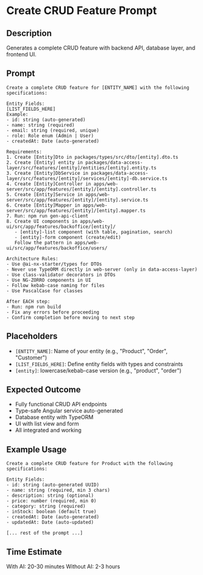 # Create CRUD Feature Prompt

## Description
Generates a complete CRUD feature with backend API, database layer, and frontend UI.

## Prompt

```
Create a complete CRUD feature for [ENTITY_NAME] with the following specifications:

Entity Fields:
[LIST_FIELDS_HERE]
Example:
- id: string (auto-generated)
- name: string (required)
- email: string (required, unique)
- role: Role enum (Admin | User)
- createdAt: Date (auto-generated)

Requirements:
1. Create [Entity]Dto in packages/types/src/dto/[entity].dto.ts
2. Create [Entity] entity in packages/data-access-layer/src/features/[entity]/entities/[entity].entity.ts
3. Create [Entity]DbService in packages/data-access-layer/src/features/[entity]/services/[entity]-db.service.ts
4. Create [Entity]Controller in apps/web-server/src/app/features/[entity]/[entity].controller.ts
5. Create [Entity]Service in apps/web-server/src/app/features/[entity]/[entity].service.ts
6. Create [Entity]Mapper in apps/web-server/src/app/features/[entity]/[entity].mapper.ts
7. Run: npm run gen-api-client
8. Create UI components in apps/web-ui/src/app/features/backoffice/[entity]/
   - [entity]-list component (with table, pagination, search)
   - [entity]-form component (create/edit)
   Follow the pattern in apps/web-ui/src/app/features/backoffice/users/

Architecture Rules:
- Use @ai-nx-starter/types for DTOs
- Never use TypeORM directly in web-server (only in data-access-layer)
- Use class-validator decorators in DTOs
- Use NG-ZORRO components in UI
- Follow kebab-case naming for files
- Use PascalCase for classes

After EACH step:
- Run: npm run build
- Fix any errors before proceeding
- Confirm completion before moving to next step
```

## Placeholders

- `[ENTITY_NAME]`: Name of your entity (e.g., "Product", "Order", "Customer")
- `[LIST_FIELDS_HERE]`: Define entity fields with types and constraints
- `[entity]`: lowercase/kebab-case version (e.g., "product", "order")

## Expected Outcome

- Fully functional CRUD API endpoints
- Type-safe Angular service auto-generated
- Database entity with TypeORM
- UI with list view and form
- All integrated and working

## Example Usage

```
Create a complete CRUD feature for Product with the following specifications:

Entity Fields:
- id: string (auto-generated UUID)
- name: string (required, min 3 chars)
- description: string (optional)
- price: number (required, min 0)
- category: string (required)
- inStock: boolean (default true)
- createdAt: Date (auto-generated)
- updatedAt: Date (auto-updated)

[... rest of the prompt ...]
```

## Time Estimate

With AI: 20-30 minutes
Without AI: 2-3 hours
